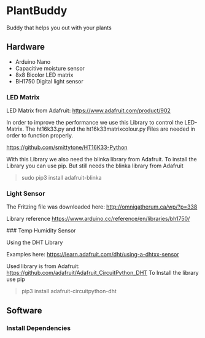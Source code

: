 # PlantBuddy

Buddy that helps you out with your plants


## Hardware


- Arduino Nano
- Capacitive moisture sensor
- 8x8 Bicolor LED matrix 
- BH1750 Digital light sensor



### LED Matrix

LED Matrix from Adafruit: https://www.adafruit.com/product/902

In order to improve the performance we use this Library to control the LED-Matrix. The ht16k33.py and the ht16k33matrixcolour.py Files are needed in order to function properly.

https://github.com/smittytone/HT16K33-Python

With this Library we also need the blinka library from Adafruit. To install the Library you can use pip.
But still needs the blinka library from Adafruit

> sudo pip3 install adafruit-blinka



### Light Sensor

The Fritzing file was downloaded here:
http://omnigatherum.ca/wp/?p=338

Library reference
https://www.arduino.cc/reference/en/libraries/bh1750/


### Temp Humidity Sensor

Using the DHT Library

Examples here: https://learn.adafruit.com/dht/using-a-dhtxx-sensor

Used library is from Adafruit: https://github.com/adafruit/Adafruit_CircuitPython_DHT
To Install the library use pip

> pip3 install adafruit-circuitpython-dht

## Software



### Install Dependencies









